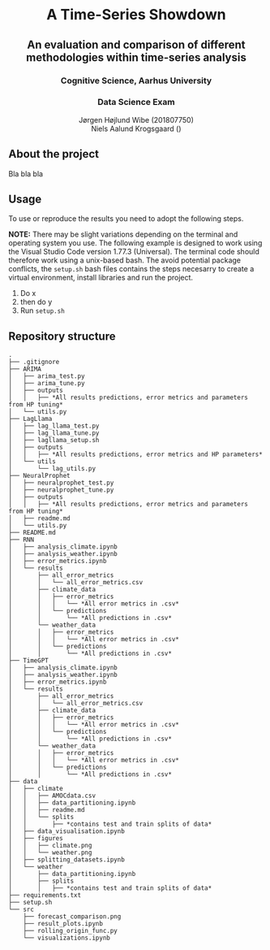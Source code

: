 <!-- PROJECT LOGO -->
<br />
<p align="center">
  <h1 align="center">A Time-Series Showdown</h1> 
  <h2 align="center">An evaluation and comparison of different methodologies within time-series analysis</h2> 
  <h3 align="center">Cognitive Science, Aarhus University</h3> 
  <h3 align="center">Data Science Exam</h3> 
  <p align="center">
    Jørgen Højlund Wibe (201807750)<br>
    Niels Aalund Krogsgaard ()
  </p>
</p>


<!-- ABOUT THE PROJECT -->
## About the project
Bla bla bla


<!-- USAGE -->
## Usage
To use or reproduce the results you need to adopt the following steps.

**NOTE:** There may be slight variations depending on the terminal and operating system you use. The following example is designed to work using the Visual Studio Code version 1.77.3 (Universal). The terminal code should therefore work using a unix-based bash. The avoid potential package conflicts, the ```setup.sh``` bash files contains the steps necesarry to create a virtual environment, install libraries and run the project.

1. Do x
2. then do y
3. Run ```setup.sh```

## Repository structure
```
.
├── .gitignore
├── ARIMA
│   ├── arima_test.py
│   ├── arima_tune.py
│   ├── outputs
│   │   ├── *All results predictions, error metrics and parameters from HP tuning*
│   └── utils.py
├── LagLlama
│   ├── lag_llama_test.py
│   ├── lag_llama_tune.py
│   ├── lagllama_setup.sh
│   ├── outputs
│   │   ├── *All results predictions, error metrics and HP parameters*
│   └── utils
│       └── lag_utils.py
├── NeuralProphet
│   ├── neuralprophet_test.py
│   ├── neuralprophet_tune.py
│   ├── outputs
│   │   ├── *All results predictions, error metrics and parameters from HP tuning*
│   ├── readme.md
│   └── utils.py
├── README.md
├── RNN
│   ├── analysis_climate.ipynb
│   ├── analysis_weather.ipynb
│   ├── error_metrics.ipynb
│   └── results
│       ├── all_error_metrics
│       │   └── all_error_metrics.csv
│       ├── climate_data
│       │   ├── error_metrics
│       │   │   └── *All error metrics in .csv*
│       │   └── predictions
│       │       └── *All predictions in .csv*
│       └── weather_data
│       │   ├── error_metrics
│       │   │   └── *All error metrics in .csv*
│       │   └── predictions
│       │       └── *All predictions in .csv*
├── TimeGPT
│   ├── analysis_climate.ipynb
│   ├── analysis_weather.ipynb
│   ├── error_metrics.ipynb
│   └── results
│       ├── all_error_metrics
│       │   └── all_error_metrics.csv
│       ├── climate_data
│       │   ├── error_metrics
│       │   │   └── *All error metrics in .csv*
│       │   └── predictions
│       │       └── *All predictions in .csv*
│       └── weather_data
│       │   ├── error_metrics
│       │   │   └── *All error metrics in .csv*
│       │   └── predictions
│       │       └── *All predictions in .csv*
├── data
│   ├── climate
│   │   ├── AMOCdata.csv
│   │   ├── data_partitioning.ipynb
│   │   ├── readme.md
│   │   └── splits
│   │       ├── *contains test and train splits of data*
│   ├── data_visualisation.ipynb
│   ├── figures
│   │   ├── climate.png
│   │   └── weather.png
│   ├── splitting_datasets.ipynb
│   └── weather
│       ├── data_partitioning.ipynb
│       ├── splits
│       │   ├── *contains test and train splits of data*
├── requirements.txt
├── setup.sh
└── src
    ├── forecast_comparison.png
    ├── result_plots.ipynb
    ├── rolling_origin_func.py
    └── visualizations.ipynb
```